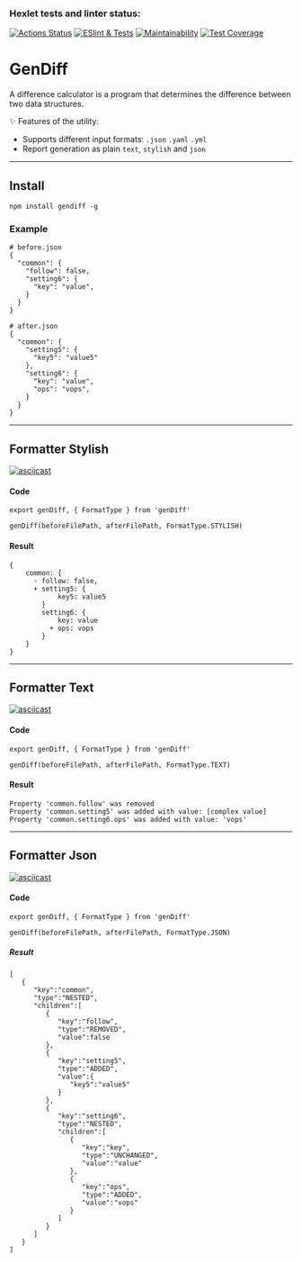 ### Hexlet tests and linter status:
[![Actions Status](https://github.com/sergeynagorny/frontend-project-lvl2/workflows/hexlet-check/badge.svg)](https://github.com/sergeynagorny/frontend-project-lvl2/actions)
[![ESlint & Tests](https://github.com/sergeynagorny/frontend-project-lvl2/actions/workflows/eslint-tests.yml/badge.svg)](https://github.com/sergeynagorny/frontend-project-lvl2/actions)
[![Maintainability](https://api.codeclimate.com/v1/badges/e06d39188eb8d66ecb6c/maintainability)](https://codeclimate.com/github/sergeynagorny/frontend-project-lvl2/maintainability)
[![Test Coverage](https://api.codeclimate.com/v1/badges/e06d39188eb8d66ecb6c/test_coverage)](https://codeclimate.com/github/sergeynagorny/frontend-project-lvl2/test_coverage)

# GenDiff
A difference calculator is a program that determines the difference between two data structures.

✨ Features of the utility:
- Supports different input formats: `.json` `.yaml` `.yml`
- Report generation as plain `text`, `stylish` and `json`

----
## Install
```
npm install gendiff -g
```
### Example
```
# before.json
{
  "common": {
    "follow": false,
    "setting6": {
      "key": "value",
    }
  }
}

# after.json
{
  "common": {
    "setting5": {
      "key5": "value5"
    },
    "setting6": {
      "key": "value",
      "ops": "vops",
    }
  }
}
```
----

## Formatter Stylish
[![asciicast](https://asciinema.org/a/ovasQuNJhq2g7wcqAt15Hn06L.svg)](https://asciinema.org/a/ovasQuNJhq2g7wcqAt15Hn06L)
#### Code
```
export genDiff, { FormatType } from 'genDiff'

genDiff(beforeFilePath, afterFilePath, FormatType.STYLISH)
```
#### Result
```
{
    common: {
      - follow: false,
      + setting5: {
            key5: value5
        }
        setting6: {
            key: value
          + ops: vops
        }
    }
}
```
----
## Formatter Text
[![asciicast](https://asciinema.org/a/Z2JbW8BUhcy7e7cw7JAg4Xz36.svg)](https://asciinema.org/a/Z2JbW8BUhcy7e7cw7JAg4Xz36)
#### Code
```
export genDiff, { FormatType } from 'genDiff'

genDiff(beforeFilePath, afterFilePath, FormatType.TEXT)
```
#### Result
```
Property 'common.follow' was removed
Property 'common.setting5' was added with value: [complex value]
Property 'common.setting6.ops' was added with value: 'vops'
```
----
## Formatter Json
[![asciicast](https://asciinema.org/a/EYXRFpSQFJIiQAZ5CCO6V6qZ0.svg)](https://asciinema.org/a/EYXRFpSQFJIiQAZ5CCO6V6qZ0)
#### Code
```
export genDiff, { FormatType } from 'genDiff'

genDiff(beforeFilePath, afterFilePath, FormatType.JSON)
```
##### Result
```
[
   {
      "key":"common",
      "type":"NESTED",
      "children":[
         {
            "key":"follow",
            "type":"REMOVED",
            "value":false
         },
         {
            "key":"setting5",
            "type":"ADDED",
            "value":{
               "key5":"value5"
            }
         },
         {
            "key":"setting6",
            "type":"NESTED",
            "children":[
               {
                  "key":"key",
                  "type":"UNCHANGED",
                  "value":"value"
               },
               {
                  "key":"ops",
                  "type":"ADDED",
                  "value":"vops"
               }
            ]
         }
      ]
   }
]
```
